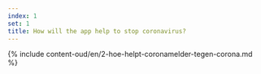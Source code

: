 ```yaml
---
index: 1
set: 1
title: How will the app help to stop coronavirus?
---
```


{% include content-oud/en/2-hoe-helpt-coronamelder-tegen-corona.md %}
